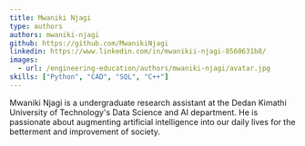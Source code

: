 ```yaml
---
title: Mwaniki Njagi
type: authors
authors: mwaniki-njagi
github: https://github.com/MwanikiNjagi
linkedin: https://www.linkedin.com/in/mwanikii-njagi-8560631b8/
images:
  - url: /engineering-education/authors/mwaniki-njagi/avatar.jpg
skills: ["Python", "CAD", "SQL", "C++"]
---
```

Mwaniki Njagi is a undergraduate research assistant at the Dedan Kimathi University of Technology's Data Science and AI department. He is passionate about augmenting artificial intelligence into our daily lives for the betterment and improvement of society.
